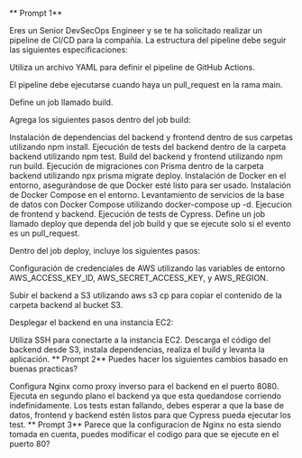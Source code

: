 ** Prompt 1**

Eres un Senior DevSecOps Engineer y se te ha solicitado realizar un pipeline de CI/CD para la compañía. La estructura del pipeline debe seguir las siguientes especificaciones:

Utiliza un archivo YAML para definir el pipeline de GitHub Actions.

El pipeline debe ejecutarse cuando haya un pull_request en la rama main.

Define un job llamado build.

Agrega los siguientes pasos dentro del job build:

Instalación de dependencias del backend y frontend dentro de sus carpetas utilizando npm install.
Ejecución de tests del backend dentro de la carpeta backend utilizando npm test.
Build del backend y frontend utilizando npm run build.
Ejecución de migraciones con Prisma dentro de la carpeta backend utilizando npx prisma migrate deploy.
Instalación de Docker en el entorno, asegurándose de que Docker esté listo para ser usado.
Instalación de Docker Compose en el entorno.
Levantamiento de servicios de la base de datos con Docker Compose utilizando docker-compose up -d.
Ejecucion de frontend y backend.
Ejecución de tests de Cypress.
Define un job llamado deploy que dependa del job build y que se ejecute solo si el evento es un pull_request.

Dentro del job deploy, incluye los siguientes pasos:

Configuración de credenciales de AWS utilizando las variables de entorno AWS_ACCESS_KEY_ID, AWS_SECRET_ACCESS_KEY, y AWS_REGION.

Subir el backend a S3 utilizando aws s3 cp para copiar el contenido de la carpeta backend al bucket S3.

Desplegar el backend en una instancia EC2:

Utiliza SSH para conectarte a la instancia EC2.
Descarga el código del backend desde S3, instala dependencias, realiza el build y levanta la aplicación.
** Prompt 2** Puedes hacer los siguientes cambios basado en buenas practicas?

Configura Nginx como proxy inverso para el backend en el puerto 8080.
Ejecuta en segundo plano el backend ya que esta quedandose corriendo indefinidamente.
Los tests estan fallando, debes esperar a que la base de datos, frontend y backend estén listos para que Cypress pueda ejecutar los test.
** Prompt 3** Parece que la configuracion de Nginx no esta siendo tomada en cuenta, puedes modificar el codigo para que se ejecute en el puerto 80?